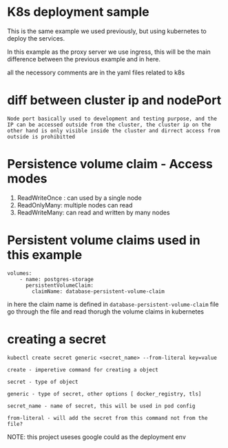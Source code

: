 # K8s deployment sample
This is the same example we used previously, but using kubernetes to deploy the services.

In this example as the proxy server we use ingress, this will be the main difference between the previous example and in here.

all the necessory comments are in the yaml files related to k8s 

# diff between cluster ip and nodePort
    Node port basically used to development and testing purpose, and the IP can be accessed outside from the cluster, the cluster ip on the other hand is only visible inside the cluster and dirrect access from outside is prohibitted

# Persistence volume claim - Access modes

1. ReadWriteOnce : can used by a single node
2. ReadOnlyMany: multiple nodes can read
3. ReadWriteMany: can read and written by many nodes

# Persistent volume claims used in this example
    volumes:
        - name: postgres-storage
          persistentVolumeClaim:
            claimName: database-persistent-volume-claim 

in here the claim name is defined in `database-persistent-volume-claim` file go through the file and read thorugh the volume claims in kubernetes

# creating a secret

`kubectl create secret generic <secret_name> --from-literal key=value`

    create - imperetive command for creating a object

    secret - type of object

    generic - type of secret, other options [ docker_registry, tls]

    secret_name - name of secret, this will be used in pod config

    from-literal - will add the secret from this command not from the file?

NOTE: this project useses google could as the deployment env